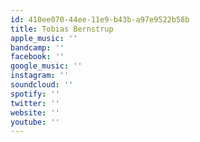 ```yaml
---
id: 410ee070-44ee-11e9-b43b-a97e9522b58b
title: Tobias Bernstrup
apple_music: ''
bandcamp: ''
facebook: ''
google_music: ''
instagram: ''
soundcloud: ''
spotify: ''
twitter: ''
website: ''
youtube: ''
---
```

